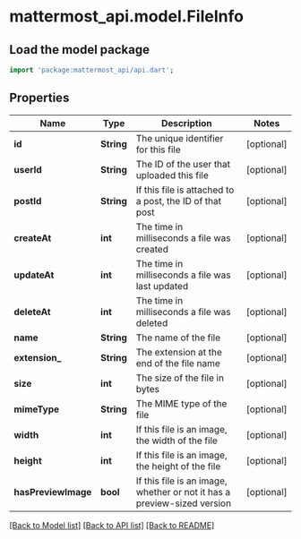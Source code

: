 # mattermost_api.model.FileInfo

## Load the model package
```dart
import 'package:mattermost_api/api.dart';
```

## Properties
Name | Type | Description | Notes
------------ | ------------- | ------------- | -------------
**id** | **String** | The unique identifier for this file | [optional] 
**userId** | **String** | The ID of the user that uploaded this file | [optional] 
**postId** | **String** | If this file is attached to a post, the ID of that post | [optional] 
**createAt** | **int** | The time in milliseconds a file was created | [optional] 
**updateAt** | **int** | The time in milliseconds a file was last updated | [optional] 
**deleteAt** | **int** | The time in milliseconds a file was deleted | [optional] 
**name** | **String** | The name of the file | [optional] 
**extension_** | **String** | The extension at the end of the file name | [optional] 
**size** | **int** | The size of the file in bytes | [optional] 
**mimeType** | **String** | The MIME type of the file | [optional] 
**width** | **int** | If this file is an image, the width of the file | [optional] 
**height** | **int** | If this file is an image, the height of the file | [optional] 
**hasPreviewImage** | **bool** | If this file is an image, whether or not it has a preview-sized version | [optional] 

[[Back to Model list]](../README.md#documentation-for-models) [[Back to API list]](../README.md#documentation-for-api-endpoints) [[Back to README]](../README.md)



